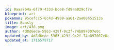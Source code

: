 ```yaml
---
id: 0aaa7b4a-6f79-433d-bce8-fd9aa029cf7e
blueprint: art
pokemon: 95cefcc5-0c4d-4909-aa61-2ae00a51513a
title: Bonsly
image: art/438.png
author: 4d8d6ede-5963-429f-9c2f-74b897007e0c
updated_by: 4d8d6ede-5963-429f-9c2f-74b897007e0c
updated_at: 1716579717
---
```

